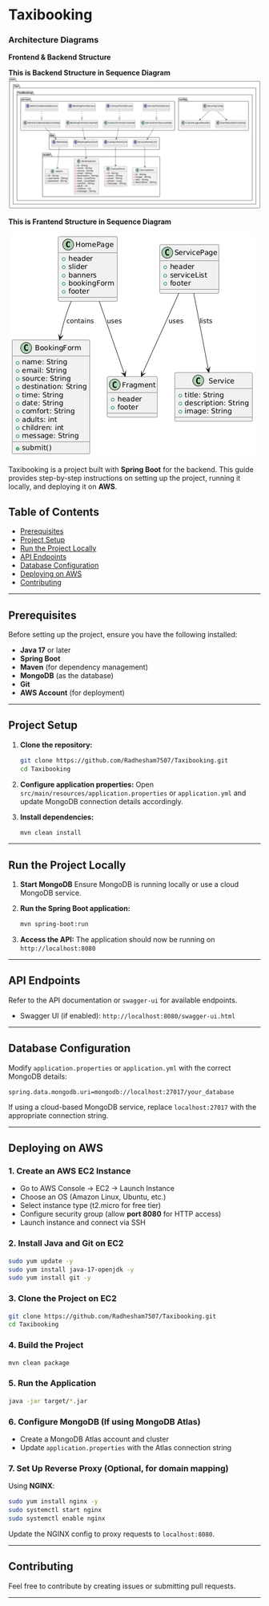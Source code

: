 # Taxibooking
### Architecture Diagrams

**Frontend & Backend Structure**

**This is Backend Structure in Sequence Diagram**
![logo](https://github.com/Radhesham7507/Taxibooking/blob/master/taixbookingSUD_Backend.png)

**This is Frantend Structure in Sequence Diagram**
<br>

![logo](https://github.com/Radhesham7507/Taxibooking/blob/master/taixbookingSUD_frantend-.png)





Taxibooking is a project built with **Spring Boot** for the backend. This guide provides step-by-step instructions on setting up the project, running it locally, and deploying it on **AWS**.

## Table of Contents
- [Prerequisites](#prerequisites)
- [Project Setup](#project-setup)
- [Run the Project Locally](#run-the-project-locally)
- [API Endpoints](#api-endpoints)
- [Database Configuration](#database-configuration)
- [Deploying on AWS](#deploying-on-aws)
- [Contributing](#contributing)


---

## Prerequisites
Before setting up the project, ensure you have the following installed:

- **Java 17** or later
- **Spring Boot**
- **Maven** (for dependency management)
- **MongoDB** (as the database)
- **Git**
- **AWS Account** (for deployment)

---

## Project Setup

1. **Clone the repository:**
   ```sh
   git clone https://github.com/Radhesham7507/Taxibooking.git
   cd Taxibooking
   ```

2. **Configure application properties:**
   Open `src/main/resources/application.properties` or `application.yml` and update MongoDB connection details accordingly.

3. **Install dependencies:**
   ```sh
   mvn clean install
   ```

---

## Run the Project Locally

1. **Start MongoDB**
   Ensure MongoDB is running locally or use a cloud MongoDB service.

2. **Run the Spring Boot application:**
   ```sh
   mvn spring-boot:run
   ```

3. **Access the API:**
   The application should now be running on `http://localhost:8080`

---

## API Endpoints
Refer to the API documentation or `swagger-ui` for available endpoints.

- Swagger UI (if enabled): `http://localhost:8080/swagger-ui.html`

---

## Database Configuration
Modify `application.properties` or `application.yml` with the correct MongoDB details:
```properties
spring.data.mongodb.uri=mongodb://localhost:27017/your_database
```

If using a cloud-based MongoDB service, replace `localhost:27017` with the appropriate connection string.

---

## Deploying on AWS

### 1. Create an AWS EC2 Instance
- Go to AWS Console → EC2 → Launch Instance
- Choose an OS (Amazon Linux, Ubuntu, etc.)
- Select instance type (t2.micro for free tier)
- Configure security group (allow **port 8080** for HTTP access)
- Launch instance and connect via SSH

### 2. Install Java and Git on EC2
```sh
sudo yum update -y
sudo yum install java-17-openjdk -y
sudo yum install git -y
```

### 3. Clone the Project on EC2
```sh
git clone https://github.com/Radhesham7507/Taxibooking.git
cd Taxibooking
```

### 4. Build the Project
```sh
mvn clean package
```

### 5. Run the Application
```sh
java -jar target/*.jar
```

### 6. Configure MongoDB (If using MongoDB Atlas)
- Create a MongoDB Atlas account and cluster
- Update `application.properties` with the Atlas connection string

### 7. Set Up Reverse Proxy (Optional, for domain mapping)
Using **NGINX**:
```sh
sudo yum install nginx -y
sudo systemctl start nginx
sudo systemctl enable nginx
```
Update the NGINX config to proxy requests to `localhost:8080`.

---



## Contributing
Feel free to contribute by creating issues or submitting pull requests.

---



